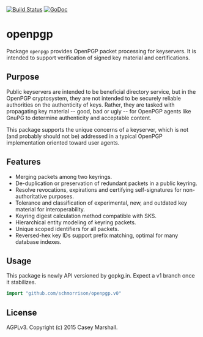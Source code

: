 [![Build Status](https://travis-ci.org/hockeypuck/openpgp.svg?branch=master)](https://travis-ci.org/hockeypuck/openpgp)
[![GoDoc](https://godoc.org/gopkg.in/schmorrison/openpgp.v0?status.svg)](https://godoc.org/gopkg.in/schmorrison/openpgp.v0)

# openpgp

Package `openpgp` provides OpenPGP packet processing for keyservers. It is
intended to support verification of signed key material and certifications.

## Purpose

Public keyservers are intended to be beneficial directory service, but in the
OpenPGP cryptosystem, they are not intended to be securely reliable authorities
on the authenticity of keys. Rather, they are tasked with propagating key
material -- good, bad or ugly -- for OpenPGP agents like GnuPG to determine
authenticity and acceptable content.

This package supports the unique concerns of a keyserver, which is not (and
probably should not be) addressed in a typical OpenPGP implementation oriented toward user agents.

## Features

* Merging packets among two keyrings.
* De-duplication or preservation of redundant packets in a public keyring.
* Resolve revocations, expirations and certifying self-signatures for
  non-authoritative purposes.
* Tolerance and classification of experimental, new, and outdated key material
  for interoperability.
* Keyring digest calculation method compatible with SKS.
* Hierarchical entity modeling of keyring packets.
* Unique scoped identifiers for all packets.
* Reversed-hex key IDs support prefix matching, optimal for many database indexes.

## Usage

This package is newly API versioned by gopkg.in. Expect a v1 branch once it stabilizes.

```go
import "github.com/schmorrison/openpgp.v0"
```

## License

AGPLv3. Copyright (c) 2015 Casey Marshall.

